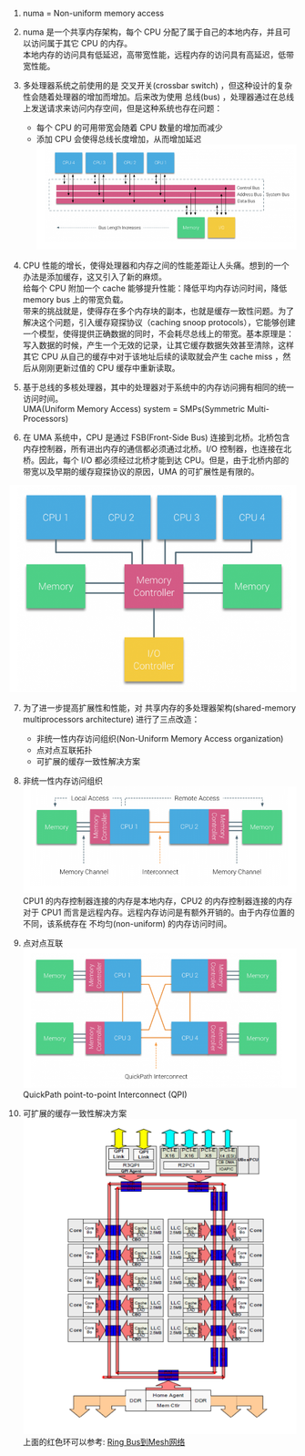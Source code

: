 1. numa = Non-uniform memory access
2. numa 是一个共享内存架构，每个 CPU 分配了属于自己的本地内存，并且可以访问属于其它 CPU 的内存。   
    本地内存的访问具有低延迟，高带宽性能，远程内存的访问具有高延迟，低带宽性能。

3. 多处理器系统之前使用的是 交叉开关(crossbar switch) ，但这种设计的复杂性会随着处理器的增加而增加。后来改为使用 总线(bus) ，处理器通过在总线上发送请求来访问内存空间，但是这种系统也存在问题：   
    - 每个 CPU 的可用带宽会随着 CPU 数量的增加而减少
    - 添加 CPU 会使得总线长度增加，从而增加延迟   
![01](./pic/numa/01.png)

4. CPU 性能的增长，使得处理器和内存之间的性能差距让人头痛。想到的一个办法是添加缓存，这又引入了新的麻烦。   
给每个 CPU 附加一个 cache 能够提升性能：降低平均内存访问时间，降低 memory bus 上的带宽负载。   
带来的挑战就是，使得存在多个内存块的副本，也就是缓存一致性问题。为了解决这个问题，引入缓存窥探协议（caching snoop protocols），它能够创建一个模型，使得提供正确数据的同时，不会耗尽总线上的带宽。基本原理是：写入数据的时候，产生一个无效的记录，让其它缓存数据失效甚至清除，这样其它 CPU 从自己的缓存中对于该地址后续的读取就会产生 cache miss ，然后从刚刚更新过值的 CPU 缓存中重新读取。

5. 基于总线的多核处理器，其中的处理器对于系统中的内存访问拥有相同的统一访问时间。   
    UMA(Uniform Memory Access) system = SMPs(Symmetric Multi-Processors)

6. 在 UMA 系统中，CPU 是通过 FSB(Front-Side Bus) 连接到北桥。北桥包含内存控制器，所有进出内存的通信都必须通过北桥。I/O 控制器，也连接在北桥。因此，每个 I/O 都必须经过北桥才能到达 CPU。但是，由于北桥内部的带宽以及早期的缓存窥探协议的原因，UMA 的可扩展性是有限的。

![02](./pic/numa/02.png)

7. 为了进一步提高扩展性和性能，对 共享内存的多处理器架构(shared-memory multiprocessors architecture) 进行了三点改造：
    - 非统一性内存访问组织(Non-Uniform Memory Access organization)
    - 点对点互联拓扑
    - 可扩展的缓存一致性解决方案

8. 非统一性内存访问组织   
    ![03](./pic/numa/03.png)   
    CPU1 的内存控制器连接的内存是本地内存，CPU2 的内存控制器连接的内存对于 CPU1 而言是远程内存。远程内存访问是有额外开销的。由于内存位置的不同，该系统存在 不均匀(non-uniform) 的内存访问时间。

9. 点对点互联   
    ![04](./pic/numa/04.png)  
    QuickPath point-to-point Interconnect (QPI)

10. 可扩展的缓存一致性解决方案   
    ![05](./pic/numa/05.png)  
    上面的红色环可以参考: [Ring Bus到Mesh网络](https://zhuanlan.zhihu.com/p/32216294)